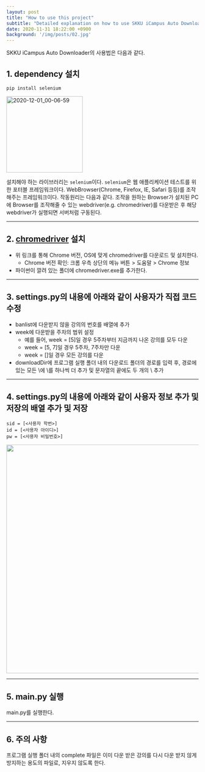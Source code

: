```yaml
---
layout: post
title: "How to use this project"
subtitle: "Detailed explanation on how to use SKKU iCampus Auto Downloader"
date: 2020-11-31 18:22:00 +0900
background: '/img/posts/02.jpg'
---
```


SKKU iCampus Auto Downloader의 사용법은 다음과 같다.


## 1. dependency 설치
    pip install selenium

<img width="200" alt="2020-12-01_00-06-59" src="https://user-images.githubusercontent.com/39164907/100626467-3218c980-3369-11eb-9c05-8e18a1546120.png">


설치해야 하는 라이브러리는 `selenium`이다. `selenium`은 웹 애플리케이션 테스트를 위한 포터블 프레임워크이다. WebBrowser(Chrome, Firefox, IE, Safari 등등)를 조작해주는 프레임워크이다. 작동원리는 다음과 같다. 조작을 원하는 Browser가 설치된 PC에 Browser를 조작해줄 수 있는 webdriver(e.g. chromedriver)를 다운받은 후 해당 webdriver가 실행되면 서버처럼 구동된다.

------------------------


## 2. [chromedriver](https://chromedriver.chromium.org/downloads) 설치
   - 위 링크를 통해 Chrome 버전, OS에 맞게 chromedriver를 다운로드 및 설치한다.
     - Chrome 버전 확인: 크롬 우측 상단의 메뉴 버튼 > 도움말 > Chrome 정보
   - 파이썬이 깔려 있는 폴더에 chromedriver.exe를 추가한다.

------------------------   

## 3. settings.py의 내용에 아래와 같이 사용자가 직접 코드 수정
   - banlist에 다운받지 않을 강의의 번호를 배열에 추가
   - week에 다운받을 주차의 범위 설정
     - 예를 들어, week = [5]일 경우 5주차부터 지금까지 나온 강의를 모두 다운
     - week = [5, 7]일 경우 5주차, 7주차만 다운
     - week = []일 경우 모든 강의를 다운
   - downloadDir에 프로그램 실행 폴더 내의 다운로드 폴더의 경로를 입력 후, 경로에 있는 모든 \에 \를 하나씩 더 추가 및 문자열의 끝에도 두 개의 \ 추가
    
------------------------

## 4. settings.py의 내용에 아래와 같이 사용자 정보 추가 및 저장의 배열 추가 및 저장  
    sid = [<사용자 학번>]
    id = [<사용자 아이디>]
    pw = [<사용자 비밀번호>]
    
<img width="600" src="https://user-images.githubusercontent.com/72960359/101342967-a3570000-38c6-11eb-97d4-1d59c77319e9.png">

------------------------

## 5. main.py 실행

main.py를 실행한다.

------------------------

## 6. 주의 사항

프로그램 실행 폴더 내의 complete 파일은 이미 다운 받은 강의를 다시 다운 받지 않게 방지하는 용도의 파일로, 지우지 않도록 한다.
